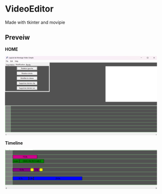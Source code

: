 # VideoEditor

Made with tkinter and movipie

## Preveiw

**HOME**

![:/](https://github.com/Creator754915/VideoEditor/blob/main/VideoEditorImages/home.png)

**Timeline**

![:/](https://github.com/Creator754915/VideoEditor/blob/main/VideoEditorImages/timeline.png)
